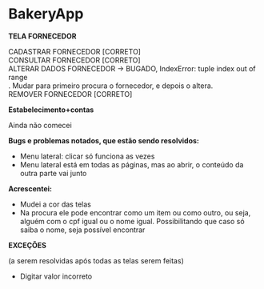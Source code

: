 # BakeryApp 

**TELA FORNECEDOR** <br>

CADASTRAR FORNECEDOR  [CORRETO] <br>
CONSULTAR FORNECEDOR [CORRETO] <br>
ALTERAR DADOS FORNECEDOR -> BUGADO,  IndexError: tuple index out of range <br>.
Mudar para primeiro procura o fornecedor, e depois o altera. <br>
REMOVER FORNECEDOR [CORRETO] <br>

**Estabelecimento+contas** <br>

Ainda não comecei <br>

**Bugs e problemas notados, que estão sendo resolvidos:**

  - Menu lateral: clicar só funciona as vezes 
  - Menu lateral está em todas as páginas, mas ao abrir, o conteúdo da outra parte vai junto 
  
**Acrescentei:**

  - Mudei a cor das telas
  - Na procura ele pode encontrar como um item ou como outro, ou seja, alguém com o cpf igual ou o nome igual. Possibilitando que caso só saiba o nome, seja possível encontrar
  
**EXCEÇÕES**

(a serem resolvidas após todas as telas serem feitas)
  - Digitar valor incorreto 
